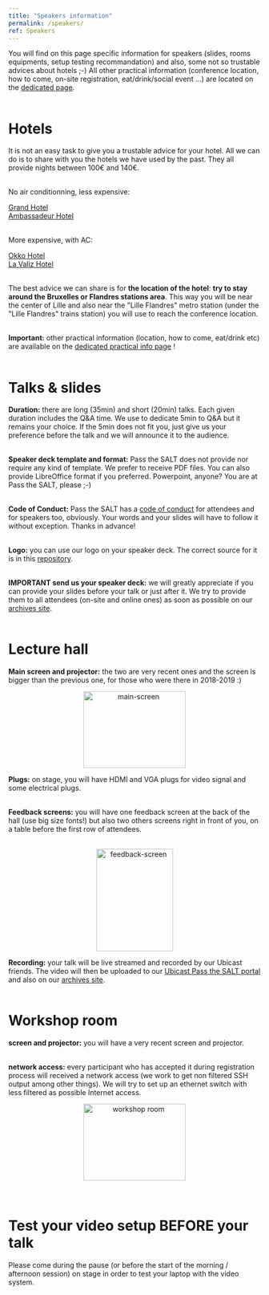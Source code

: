 ```yaml
---
title: "Speakers information"
permalink: /speakers/
ref: Speakers
---
```


You will find on this page specific information for speakers (slides, rooms equipments, setup testing recommandation) and also, some not so trustable advices about hotels ;-) All other practical information (conference location, how to come, on-site registration, eat/drink/social event ...) are located on the [dedicated page](/practical/).<br><br>


# Hotels

It is not an easy task to give you a trustable advice for your hotel. All we can do is to share with you the hotels we have used by the past. They all provide nights between 100€ and 140€.<br><br>

No air conditionning, less expensive:<br>

[Grand Hotel](https://www.grandhotellille.com/)<br>
[Ambassadeur Hotel](https://www.hotel-lille-ambassadeur.fr/)<br><br>

More expensive, with AC:<br>

[Okko Hotel](https://www.okkohotels.com/en/page/lille/.3097.html)<br>
[La Valiz Hotel](https://www.hotellavaliz.com/)<br><br>

The best advice we can share is for <b>the location of the hotel</b>: <b>try to stay around the Bruxelles or Flandres stations area</b>. This way you will be near the center of Lille and also near the "Lille Flandres" metro station (under the "Lille Flandres" trains station) you will use to reach the conference location.<br><br>

**Important:** other practical information (location, how to come, eat/drink etc) are available on the [dedicated practical info page](/practical/) !<br><br>

# Talks & slides

**Duration:** there are long (35min) and short (20min) talks. Each given duration includes the Q&A time. We use to dedicate 5min to Q&A but it remains your choice. If the 5min does not fit you, just give us your preference before the talk and we will announce it to the audience.
<br><br>

**Speaker deck template and format:** Pass the SALT does not provide nor require any kind of template. We prefer to receive PDF files. You can also provide LibreOffice format if you preferred. Powerpoint, anyone? You are at Pass the SALT, please ;-)
<br><br>

**Code of Conduct:** Pass the SALT has a [code of conduct](https://2023.pass-the-salt.org/code-of-conduct/) for attendees and for speakers too, obviously. Your words and your slides will have to follow it without exception. Thanks in advance!
<br><br>

**Logo:** you can use our logo on your speaker deck. The correct source for it is in this [repository]( https://github.com/pass-the-salt/2023-communication/tree/main/logo/). 
<br><br>

**IMPORTANT send us your speaker deck:** we will greatly appreciate if you can provide your slides before your talk or just after it. We try to provide them to all attendees (on-site and online ones) as soon as possible on our [archives site](https://archives.pass-the-salt.org/Pass%20the%20SALT/).
<br><br>

# Lecture hall

**Main screen and projector:** the two are very recent ones and the screen is bigger than the previous one, for those who were there in 2018-2019 :)

  <center><img src="/images/main-room-screen.jpeg" height="153" width="204"  alt="main-screen"></center>

**Plugs:** on stage, you will have HDMI and VGA plugs for video signal and some electrical plugs.
<br><br>

**Feedback screens:** you will have one feedback screen at the back of the hall (use big size fonts!) but also two others screens right in front of you, on a table before the first row of attendees.
<br><br>

  <center><img src="/images/feedback-screen.jpeg" height="204" width="153"  alt="feedback-screen"></center>

**Recording:** your talk will be live streamed and recorded by our Ubicast friends. The video will then be uploaded to our [Ubicast Pass the SALT portal](https://passthesalt.ubicast.tv/) and also on our [archives site](https://archives.pass-the-salt.org/Pass%20the%20SALT/).
<br><br>

# Workshop room

**screen and projector:** you will have a very recent screen and projector.
<br><br>

**network access:** every participant who has accepted it during registration process will received a network access (we work to get non filtered SSH output among other things). We will try to set up an ethernet switch with less filtered as possible Internet access. 

<center><img src="/images/workshop-room.jpeg" height="153" width="204"  alt="workshop room"></center> <br><br>

# Test your video setup BEFORE your talk

Please come during the pause (or before the start of the morning / afternoon session) on stage in order to test your laptop with the video system.
<br><br>